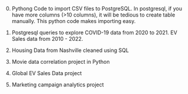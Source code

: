 0. Pythong Code to import CSV files to PostgreSQL. In postgresql, if you have more columns (>10 columns), it will be tedious to create table manually. This python code makes importing easy. 

1. Postgresql queries to explore COVID-19 data from 2020 to 2021. EV Sales data from 2010 - 2022. 

2. Housing Data from Nashville cleaned using SQL

3. Movie data correlation project in Python

4. Global EV Sales Data project

5. Marketing campaign analytics project 
